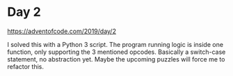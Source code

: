 # Day 2

https://adventofcode.com/2019/day/2

I solved this with a Python 3 script. The program running logic is inside one function, 
only supporting the 3 mentioned opcodes. Basically a switch-case statement, no 
abstraction yet. Maybe the upcoming puzzles will force me to refactor this.